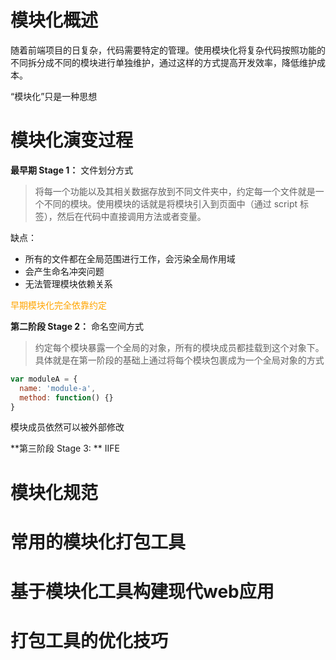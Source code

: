 # 模块化概述

随着前端项目的日复杂，代码需要特定的管理。使用模块化将复杂代码按照功能的不同拆分成不同的模块进行单独维护，通过这样的方式提高开发效率，降低维护成本。

“模块化”只是一种思想

# 模块化演变过程

**最早期 Stage 1：** 文件划分方式

> 将每一个功能以及其相关数据存放到不同文件夹中，约定每一个文件就是一个不同的模块。使用模块的话就是将模块引入到页面中（通过 script 标签），然后在代码中直接调用方法或者变量。

缺点：

- 所有的文件都在全局范围进行工作，会污染全局作用域
- 会产生命名冲突问题
- 无法管理模块依赖关系

<p style="color: orange">早期模块化完全依靠约定</p>

**第二阶段 Stage 2：** 命名空间方式

> 约定每个模块暴露一个全局的对象，所有的模块成员都挂载到这个对象下。具体就是在第一阶段的基础上通过将每个模块包裹成为一个全局对象的方式

```js
var moduleA = {
  name: 'module-a',
  method: function() {}
}
```

模块成员依然可以被外部修改

**第三阶段 Stage 3: ** IIFE





# 模块化规范



# 常用的模块化打包工具



# 基于模块化工具构建现代web应用



# 打包工具的优化技巧
